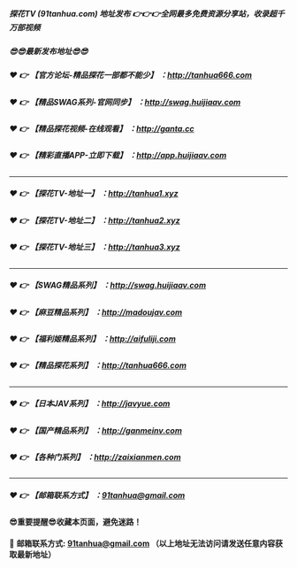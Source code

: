 ##### 探花TV (91tanhua.com) 地址发布 :point_right::point_right::point_right:全网最多免费资源分享站，收录超千万部视频

##### :sunglasses::sunglasses:最新发布地址:sunglasses::sunglasses:

##### :heart: :point_right: 【官方论坛-精品探花一部都不能少】 ：http://tanhua666.com

##### :heart: :point_right: 【精品SWAG系列-官网同步】 ：http://swag.huijiaav.com

##### :heart: :point_right: 【精品探花视频-在线观看】 ：http://ganta.cc

##### :heart: :point_right: 【精彩直播APP-立即下载】 ：http://app.huijiaav.com

---------------------------------------------

##### :heart: :point_right: 【探花TV-地址一】 ：http://tanhua1.xyz

##### :heart: :point_right: 【探花TV-地址二】 ：http://tanhua2.xyz

##### :heart: :point_right: 【探花TV-地址三】 ：http://tanhua3.xyz

---------------------------------------------

##### :heart: :point_right: 【SWAG精品系列】 ：http://swag.huijiaav.com

##### :heart: :point_right: 【麻豆精品系列】 ：http://madoujav.com

##### :heart: :point_right: 【福利姬精品系列】 ：http://aifuliji.com

##### :heart: :point_right: 【精品探花系列】 ：http://tanhua666.com

---------------------------------------------

##### :heart: :point_right: 【日本JAV系列】 ：http://javyue.com

##### :heart: :point_right: 【国产精品系列】 ：http://ganmeinv.com

##### :heart: :point_right: 【各种门系列】 ：http://zaixianmen.com

---------------------------------------------

##### :heart: :point_right: 【邮箱联系方式】 ：91tanhua@gmail.com

#### :sunglasses:重要提醒:sunglasses:收藏本页面，避免迷路！


:e-mail: __邮箱联系方式: 91tanhua@gmail.com （以上地址无法访问请发送任意内容获取最新地址）__

